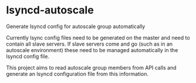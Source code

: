 lsyncd-autoscale
================

Generate lsyncd config for autoscale group automatically

Currently lsync config files need to be generated on the master and need to contain all slave servers.
If slave servers come and go (such as in an autoscale environment) these need to be managed automatically in the lsyncd config file.

This project aims to read autoscale group members from API calls and generate an lsyncd configuration file from this information.
